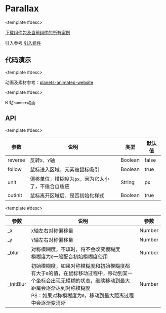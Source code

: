 <script setup>
  import ParallaxA from './Components/Parallax/demo/index-a.vue'
  import ParallaxB from './Components/Parallax/demo/index-b.vue'
  import ParallaxC from './Components/Parallax/demo/index-c.vue'
  import ParallaxD from './Components/Parallax/demo/index-d.vue'
</script>

# Parallax

<ContainerBox title="介绍">
<template #desc>
跟随鼠标移动的视差动画
</template>
</ContainerBox>

<ContainerBox title="下载并引入">

<template #desc>

[下载组件包及当前组件的所有案例](https://gitee.com/lengyibai/lib3-component-packages/raw/master/Lib/dynamic/LibParallax.zip)

引入参考 [引入组件](/Components/base/start.html)
</template>
</ContainerBox>

## 代码演示

<ContainerBox title="基础用法">
<template #desc>
此时处于一个上下左右对称的状态，即鼠标移动到容器正中间则为初始位置

注：切勿给视差元素设置`transform`属性，视差依赖于此属性
</template>

<div class="demoBox">
<ParallaxA />
</div>

<ShowCode>
<template #codes>

```vue
<template>
  <LibParallax class="LibParallax" unit="vw">
    <div class="box1" id="parallax-item" _x="10" _y="5" _blur="10"></div>
    <div class="box2" id="parallax-item" _x="20" _y="10" _blur="10"></div>
    <div class="box3" id="parallax-item" _x="30" _y="15" _blur="10"></div>
    <div class="box4" id="parallax-item" _x="40" _y="20" _blur="10"></div>
  </LibParallax>
</template>
<style scoped lang="less">
.LibParallax {
  position: relative;
  width: 100%;
  height: 50vh;
  display: flex;
  justify-content: center;
  align-items: center;
  overflow: hidden;
  .box1 {
    position: absolute;
    width: 2.5vw;
    height: 2.5vw;
    background-color: rgba(231, 77, 60, 0.5);
  }
  .box2 {
    position: absolute;
    width: 5vw;
    height: 5vw;
    background-color: rgba(46, 204, 112, 0.5);
  }
  .box3 {
    position: absolute;
    width: 7.5vw;
    height: 7.5vw;
    background-color: rgba(52, 152, 219, 0.5);
  }
  .box4 {
    position: absolute;
    width: 10vw;
    height: 10vw;
    background-color: rgba(156, 89, 182, 0.5);
  }
}
</style>
```

</template>
</ShowCode>
</ContainerBox>

<ContainerBox title="基础用法">
<template #desc>
鼠标进入区域并移动才开始计算坐标，不会一进入就跟随，此时需要从最左{右)边移动到最右(左)边才能完成完整视差动画

反转`X`轴、`Y`轴
保持离开时的位置（进入后会重置位置）
</template>

<div class="demoBox">
<ParallaxB />
</div>

<ShowCode>
<template #codes>

```vue
<template>
  <LibParallax class="LibParallax" :follow="false" :outinit="false" :reverse="true" unit="vw">
    <div class="box1" id="parallax-item" _x="10" _y="5" _blur="10"></div>
    <div class="box2" id="parallax-item" _x="20" _y="10" _blur="10"></div>
    <div class="box3" id="parallax-item" _x="30" _y="15" _blur="10"></div>
    <div class="box4" id="parallax-item" _x="40" _y="20" _blur="10"></div>
  </LibParallax>
</template>
<style scoped lang="less">
.LibParallax {
  position: relative;
  width: 100%;
  height: 50vh;
  display: flex;
  justify-content: center;
  align-items: center;
  overflow: hidden;
  .box1 {
    position: absolute;
    width: 2.5vw;
    height: 2.5vw;
    background-color: rgba(231, 77, 60, 0.5);
  }
  .box2 {
    position: absolute;
    width: 5vw;
    height: 5vw;
    background-color: rgba(46, 204, 112, 0.5);
  }
  .box3 {
    position: absolute;
    width: 7.5vw;
    height: 7.5vw;
    background-color: rgba(52, 152, 219, 0.5);
  }
  .box4 {
    position: absolute;
    width: 10vw;
    height: 10vw;
    background-color: rgba(156, 89, 182, 0.5);
  }
}
</style>
```

</template>
</ShowCode>
</ContainerBox>

<ContainerBox title="经典案例">

<template #desc>

动画及素材参考：[planets-animated-website](https://github.com/TheDesignMedium/planets-animated-website)
</template>

<div class="demoBox">
<ParallaxC />
</div>

<ShowCode>
<template #codes>

```vue
<template>
  <LibParallax class="LibParallax" unit="vw" :outinit="false">
    <!-- 背景 -->
    <img class="background" id="parallax-item" _x="2" _y="2" src="./img/demo-c/background.png" alt="" />

    <!-- 海王星 -->
    <img class="neptune" id="parallax-item" _x="3" _y="3" src="./img/demo-c/neptune.png" alt="" />

    <!-- 木星 -->
    <img class="jupiter" id="parallax-item" _x="5" _y="5" src="./img/demo-c/jupiter.png" alt="" />

    <!-- 土星 -->
    <img class="saturn" id="parallax-item" _x="6" _y="6" src="./img/demo-c/saturn.png" alt="" />

    <!-- 陨石 -->
    <img class="rock" id="parallax-item" _x="7" _y="7" src="./img/demo-c/rock.png" alt="" />

    <!-- 地球 -->
    <img class="earth" id="parallax-item" _x="10" _y="10" src="./img/demo-c/earth.png" alt="" />

    <!-- 地面 -->
    <img class="mid" id="parallax-item" _x="5" _y="5" src="./img/demo-c/mid.png" alt="" />

    <!-- 地面 -->
    <img class="foreground" id="parallax-item" _x="8" _y="8" src="./img/demo-c/foreground.png" alt="" />
  </LibParallax>
</template>
<style scoped lang="less">
.LibParallax {
  position: relative;
  width: 100vw;
  height: 34vw;
  display: flex;
  justify-content: center;
  align-items: center;
  overflow: hidden;
  display: flex;
  justify-content: center;
  align-items: center;
  .background {
    position: absolute;
    width: 110%;
    height: 110%;
    object-fit: cover;
  }
  .neptune {
    position: absolute;
    right: 25%;
    top: 15%;
    width: 8vw;
  }
  .jupiter {
    position: absolute;
    right: 5%;
    top: 10%;
    width: 10vw;
  }
  .saturn {
    position: absolute;
    left: 35%;
    top: 25%;
    width: 5vw;
  }
  .rock {
    position: absolute;
    left: 5%;
    top: 10%;
    width: 5vw;
  }
  .earth {
    position: absolute;
    width: 15vw;
  }
  .mid {
    position: absolute;
    width: 130%;
    bottom: -150px;
  }
  .foreground {
    position: absolute;
    height: 110%;
    top: 0;
    right: -200px;
  }
}
</style>
```

</template>
</ShowCode>
</ContainerBox>

<ContainerBox title="经典案例">

<template #desc>

B 站`banner`动画
</template>

<div class="demoBox">
<ParallaxD />
</div>

<ShowCode>
<template #codes>

```vue
<template>
  <LibParallax class="LibParallax" :follow="false" :reverse="true" unit="vw">
    <!-- 树林背景 -->
    <img id="parallax-item" _x="2.6042" _blur="4" _initBlur="2" src="./img/demo-d/bg.png" />

    <!-- 22娘 -->
    <img id="parallax-item" _x="5.2083" _blur="6" src="./img/demo-d/girl1.png" />

    <!-- 秋 -->
    <h1 id="parallax-item" _x="6.5104" _blur="4" _initBlur="2">秋</h1>

    <!-- 小土丘 -->
    <img id="parallax-item" _x="10.4167" _blur="4" _initBlur="2" src="./img/demo-d/grassland.png" />

    <!-- 蘑菇松果 -->
    <img id="parallax-item" _x="15.625" _blur="4" _initBlur="4" src="./img/demo-d/mushroom.png" />

    <!-- 枯叶 -->
    <img id="parallax-item" _x="23.4375" _blur="2" _initBlur="6" src="./img/demo-d/leaf.png" />

    <!-- 33娘 -->
    <img id="parallax-item" _x="28.6458" _blur="0" _initBlur="8" src="./img/demo-d/spirit.png" />
  </LibParallax>
</template>
<style scoped lang="less">
.LibParallax {
  position: relative;
  width: 100vw;
  height: 11.7vw;
  display: flex;
  justify-content: center;
  align-items: center;
  overflow: hidden;
  h1 {
    color: #fff;
    font-size: 7vw;
    font-weight: bold;
    transform: rotateX();
  }
  img {
    position: absolute;
    height: 100%;
  }
}
</style>
```

</template>
</ShowCode>
</ContainerBox>

## API

<ContainerBox title="LibParallax Props">

<template #desc>

| 参数    | 说明                                               | 类型          | 默认值 |
| ------- | -------------------------------------------------- | ------------- | ------ |
| reverse | 反转`X`、`Y`轴                                     | Boolean       | false  |
| follow  | 鼠标进入区域，元素被鼠标吸引                       | Boolean<br /> | true   |
| unit    | 偏移单位，模糊度为`px`，因为它太小了，不适合自适应 | String        | px     |
| outinit | 鼠标离开区域后，是否初始化样式                     | Boolean       | true   |

</template>
</ContainerBox>

<ContainerBox title="Dom Props">

<template #desc>

| 参数       | 说明                                                                                                                                                                                                               | 参数   |
| ---------- | ------------------------------------------------------------------------------------------------------------------------------------------------------------------------------------------------------------------ | ------ |
| \_x        | `X`轴左右对称偏移量                                                                                                                                                                                                | Number |
| \_y        | `Y`轴左右对称偏移量                                                                                                                                                                                                | Number |
| \_blur     | 对称模糊度，不填时，将不会改变模糊度<br />模糊度为`0`一般配合初始模糊度使用                                                                                                                                        | Number |
| \_initBlur | 初始模糊度，如果对称模糊度和初始模糊度都有大于`0`的值，在鼠标移动过程中，移动到某一个坐标会出现无模糊的状态，继续移动到最大距离会逐渐达到对称模糊度<br />PS：如果对称模糊度为`0`，移动到最大距离过程中会逐渐变清晰 | Number |

</template>
</ContainerBox>
